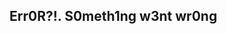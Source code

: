 ## Err0R?!. S0meth1ng w3nt wr0ng

<div class="powr-countdown-timer" id="c9799c69_1583005925"></div><script src="https://www.powr.io/powr.js?platform=html"></script>
